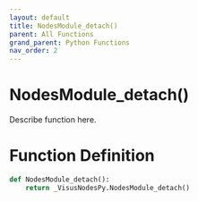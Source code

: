 ```yaml
---
layout: default
title: NodesModule_detach()
parent: All Functions
grand_parent: Python Functions
nav_order: 2
---
```


# NodesModule_detach()

Describe function here.

# Function Definition

```python
def NodesModule_detach():
    return _VisusNodesPy.NodesModule_detach()
```